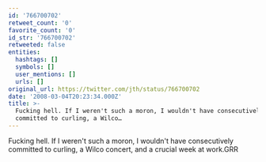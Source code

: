 ```yaml
---
id: '766700702'
retweet_count: '0'
favorite_count: '0'
id_str: '766700702'
retweeted: false
entities:
  hashtags: []
  symbols: []
  user_mentions: []
  urls: []
original_url: https://twitter.com/jth/status/766700702
date: '2008-03-04T20:23:34.000Z'
title: >-
  Fucking hell. If I weren't such a moron, I wouldn't have consecutively
  committed to curling, a Wilco…
---
```


Fucking hell. If I weren't such a moron, I wouldn't have consecutively committed to curling, a Wilco concert, and a crucial week at work.GRR